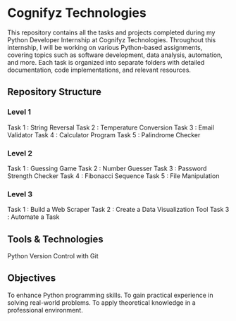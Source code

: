 # Cognifyz Technologies 

This repository contains all the tasks and projects completed during my Python Developer Internship at Cognifyz Technologies. Throughout this internship, I will be working on various Python-based assignments, covering topics such as software development, data analysis, automation, and more. Each task is organized into separate folders with detailed documentation, code implementations, and relevant resources.

## Repository Structure
### Level 1
Task 1 : String Reversal
Task 2 : Temperature Conversion
Task 3 : Email Validator
Task 4 : Calculator Program
Task 5 : Palindrome Checker

### Level 2
Task 1 : Guessing Game
Task 2 : Number Guesser
Task 3 : Password Strength Checker
Task 4 : Fibonacci Sequence
Task 5 : File Manipulation

### Level 3
Task 1 : Build a Web Scraper
Task 2 : Create a Data Visualization Tool
Task 3 : Automate a Task

## Tools & Technologies
Python
Version Control with Git

## Objectives
To enhance Python programming skills.
To gain practical experience in solving real-world problems.
To apply theoretical knowledge in a professional environment.
